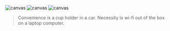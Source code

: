 ![canvas](https://media.giphy.com/media/29rnP6EQ0WAD8ja7rQ/giphy.gif)
![canvas](https://media.giphy.com/media/DPOIlF6zF35tXhcUuB/giphy.gif)
![canvas](https://github.com/ModifiedBear/harmonic-oscillator/blob/master/orbitals.svg?raw=true)


> Convenience is a cup holder in a car. Necessity is wi-fi out of the box on a laptop computer.
